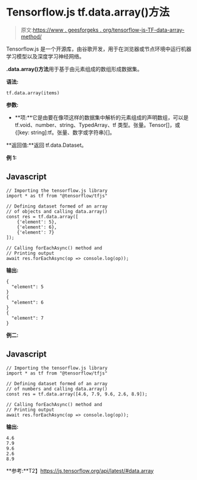 # Tensorflow.js tf.data.array()方法

> 原文:[https://www . geesforgeks . org/tensorflow-js-TF-data-array-method/](https://www.geeksforgeeks.org/tensorflow-js-tf-data-array-method/)

Tensorflow.js 是一个开源库，由谷歌开发，用于在浏览器或节点环境中运行机器学习模型以及深度学习神经网络。

**.data.array()方法**用于基于由元素组成的数组形成数据集。

**语法:**

```
tf.data.array(items)
```

**参数:**

*   **项:**它是由要在像项这样的数据集中解析的元素组成的声明数组，可以是 tf.void、number、string、TypedArray、tf 类型。张量。Tensor[]，或{[key: string]:tf。张量、数字或字符串}[]。

**返回值:**返回 tf.data.Dataset。

**例 1:**

## Javascript

```
// Importing the tensorflow.js library
import * as tf from "@tensorflow/tfjs"

// Defining dataset formed of an array
// of objects and calling data.array()
const res = tf.data.array([
    {'element': 5}, 
    {'element': 6}, 
    {'element': 7}
]);

// Calling forEachAsync() method and
// Printing output
await res.forEachAsync(op => console.log(op));
```

**输出:**

```
{
  "element": 5
}
{
  "element": 6
}
{
  "element": 7
}
```

**例二:**

## Javascript

```
// Importing the tensorflow.js library
import * as tf from "@tensorflow/tfjs"

// Defining dataset formed of an array
// of numbers and calling data.array()
const res = tf.data.array([4.6, 7.9, 9.6, 2.6, 8.9]);

// Calling forEachAsync() method and
// Printing output
await res.forEachAsync(op => console.log(op));
```

**输出:**

```
4.6
7.9
9.6
2.6
8.9
```

**参考:**T2】https://js.tensorflow.org/api/latest/#data.array